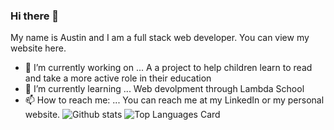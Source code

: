 ### Hi there 👋
My name is Austin and I am a full stack web developer. You can view my website here.
- 🔭 I’m currently working on ...
A a project to help children learn to read and take a more active role in their education
- 🌱 I’m currently learning ...
Web devolpment through Lambda School
- 📫 How to reach me: ...
You can reach me at my LinkedIn or my personal website.
![Github stats](https://github-readme-stats.vercel.app/api?username=achaselittlefield&theme=prussian&show_icons=true&count_private=true)
![Top Languages Card](https://github-readme-stats.vercel.app/api/top-langs/?username=achaselittlefield)
